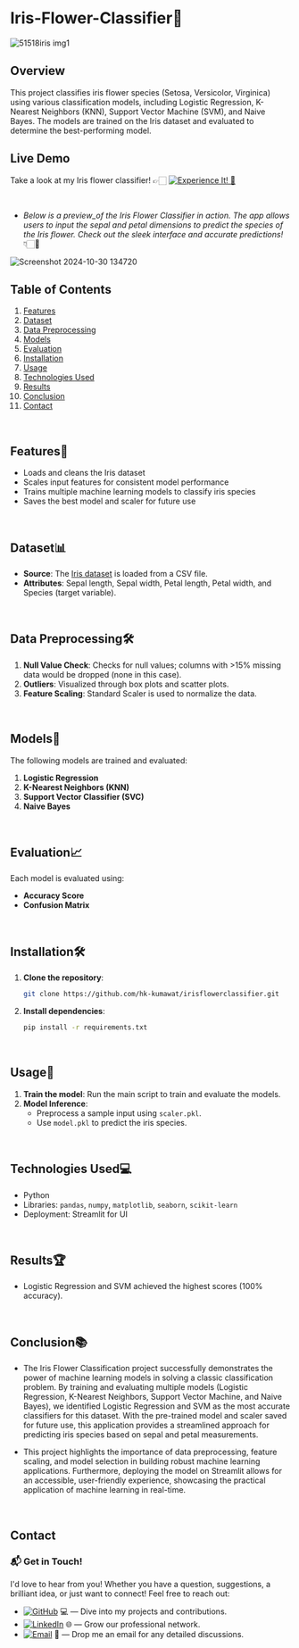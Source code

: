 # Iris-Flower-Classifier🌸

![51518iris img1](https://github.com/user-attachments/assets/c6f757d5-250e-4237-9e19-ebbd40a2c2b3)

## Overview

This project classifies iris flower species (Setosa, Versicolor, Virginica) using various classification models, including Logistic Regression, K-Nearest Neighbors (KNN), Support Vector Machine (SVM), and Naive Bayes. The models are trained on the Iris dataset and evaluated to determine the best-performing model.

## Live Demo

Take a look at my Iris flower classifier! 👉🏻 [![Experience It! 🌟](https://img.shields.io/badge/Experience%20It!-blue)](https://iris-species-predictor.streamlit.app)

<br>

- _Below is a preview_of the Iris Flower Classifier in action. The app allows users to input the sepal and petal dimensions to predict the species of the Iris flower. Check out the sleek interface and accurate predictions!_ 👇🏻🪻

![Screenshot 2024-10-30 134720](https://github.com/user-attachments/assets/57e2fef9-a067-4e98-8b24-7d6df5342b50)


## Table of Contents

1. [Features](#features)
2. [Dataset](#dataset)
3. [Data Preprocessing](#data-preprocessing)
4. [Models](#models)
5. [Evaluation](#evaluation)
6. [Installation](#installation)
7. [Usage](#usage)
8. [Technologies Used](#technologies-used)
9. [Results](#results)
10. [Conclusion](#conclusion)
11. [Contact](#contact)

<br>

## Features🌟

- Loads and cleans the Iris dataset
- Scales input features for consistent model performance
- Trains multiple machine learning models to classify iris species
- Saves the best model and scaler for future use

<br>

## Dataset📊

- **Source**: The [Iris dataset](https://archive.ics.uci.edu/ml/datasets/iris) is loaded from a CSV file.
- **Attributes**: Sepal length, Sepal width, Petal length, Petal width, and Species (target variable).

<br>

## Data Preprocessing🛠

1. **Null Value Check**: Checks for null values; columns with >15% missing data would be dropped (none in this case).
2. **Outliers**: Visualized through box plots and scatter plots.
3. **Feature Scaling**: Standard Scaler is used to normalize the data.

<br>

## Models🧠

The following models are trained and evaluated:
1. **Logistic Regression**
2. **K-Nearest Neighbors (KNN)**
3. **Support Vector Classifier (SVC)**
4. **Naive Bayes**

<br>

## Evaluation📈

Each model is evaluated using:
- **Accuracy Score**
- **Confusion Matrix**

<br>

## Installation🛠

1. **Clone the repository**:
   ```bash
   git clone https://github.com/hk-kumawat/irisflowerclassifier.git

2. **Install dependencies**:
   ```bash
   pip install -r requirements.txt
   ```

<br>

## Usage🚀
1. **Train the model**: Run the main script to train and evaluate the models.
2. **Model Inference**:
   - Preprocess a sample input using `scaler.pkl`.
   - Use `model.pkl` to predict the iris species.

<br>

## Technologies Used💻
- Python
- Libraries: `pandas`, `numpy`, `matplotlib`, `seaborn`, `scikit-learn`
- Deployment: Streamlit for UI


<br>

## Results🏆
- Logistic Regression and SVM achieved the highest scores (100% accuracy).

<br>  

## Conclusion📚
- The Iris Flower Classification project successfully demonstrates the power of machine learning models in solving a classic classification problem. By training and evaluating multiple models (Logistic Regression, K-Nearest Neighbors, Support Vector Machine, and Naive Bayes), we identified Logistic Regression and SVM as the most accurate classifiers for this dataset. With the pre-trained model and scaler saved for future use, this application provides a streamlined approach for predicting iris species based on sepal and petal measurements.

- This project highlights the importance of data preprocessing, feature scaling, and model selection in building robust machine learning applications. Furthermore, deploying the model on Streamlit allows for an accessible, user-friendly experience, showcasing the practical application of machine learning in real-time.

<br>

## Contact

### 📬 Get in Touch!
I'd love to hear from you! Whether you have a question, suggestions, a brilliant idea, or just want to connect! Feel free to reach out:


- [![GitHub](https://img.shields.io/badge/GitHub-hk--kumawat-blue?logo=github)](https://github.com/hk-kumawat) 💻 — Dive into my projects and contributions.
- [![LinkedIn](https://img.shields.io/badge/LinkedIn-Harshal%20Kumawat-blue?logo=linkedin)](https://www.linkedin.com/in/harshal-kumawat/) 🌐 — Grow our professional network.
- [![Email](https://img.shields.io/badge/Email-harshal.kumawat%40100@.com-blue?logo=gmail)](mailto:harshalkumawat100@gmail.com) 📧 — Drop me an email for any detailed discussions.
